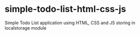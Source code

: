 # simple-todo-list-html-css-js
Simple Todo List application using HTML, CSS and JS storing in localstorage module

